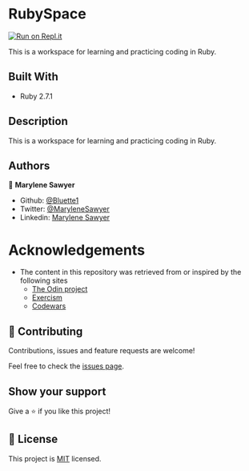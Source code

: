 # RubySpace

[![Run on Repl.it](https://repl.it/badge/github/Bluette1/RubySpace)](https://repl.it/github/Bluette1/RubySpace)

This is a workspace for learning and practicing coding in Ruby.


## Built With

- Ruby 2.7.1


## Description

This is a workspace for learning and practicing coding in Ruby.


## Authors

👤 **Marylene Sawyer**
- Github: [@Bluette1](https://github.com/Bluette1)
- Twitter: [@MaryleneSawyer](https://twitter.com/MaryleneSawyer)
- Linkedin: [Marylene Sawyer](https://www.linkedin.com/in/marylene-sawyer-b4ba1295/)


# Acknowledgements

- The content in this repository was retrieved from or inspired by the following sites
  - [The Odin project](https://www.theodinproject.com/courses/ruby-programming)
  - [Exercism](https://exercism.io/tracks/ruby)
  - [Codewars](https://www.codewars.com/)
## 🤝 Contributing

Contributions, issues and feature requests are welcome!

Feel free to check the [issues page](https://github.com/Bluette1/RubySpace/issues).

## Show your support

Give a ⭐️ if you like this project!

## 📝 License

This project is [MIT](https://opensource.org/licenses/MIT) licensed.
